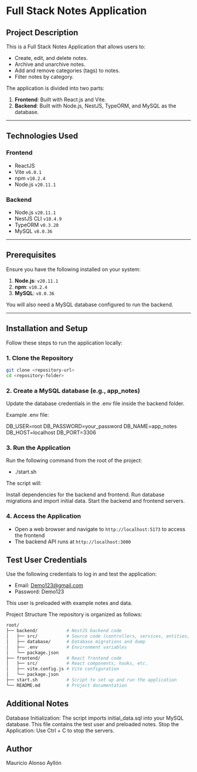 # Full Stack Notes Application

## **Project Description**

This is a Full Stack Notes Application that allows users to:
- Create, edit, and delete notes.
- Archive and unarchive notes.
- Add and remove categories (tags) to notes.
- Filter notes by category.

The application is divided into two parts:
1. **Frontend**: Built with React.js and Vite.
2. **Backend**: Built with Node.js, NestJS, TypeORM, and MySQL as the database.

---

## **Technologies Used**

### **Frontend**
- ReactJS
- Vite `v6.0.1`
- npm `v10.2.4`
- Node.js `v20.11.1`

### **Backend**
- Node.js `v20.11.1`
- NestJS CLI `v10.4.9`
- TypeORM `v0.3.20`
- MySQL `v8.0.36`

---

## **Prerequisites**

Ensure you have the following installed on your system:
1. **Node.js**: `v20.11.1`
2. **npm**: `v10.2.4`
3. **MySQL**: `v8.0.36`

You will also need a MySQL database configured to run the backend.

---

## **Installation and Setup**

Follow these steps to run the application locally:

### 1. Clone the Repository

```bash
git clone <repository-url>
cd <repository-folder>
```

### 2. Create a MySQL database (e.g., app_notes)

Update the database credentials in the .env file inside the backend folder.

Example .env file:

DB_USER=root
DB_PASSWORD=your_password
DB_NAME=app_notes
DB_HOST=localhost
DB_PORT=3306

### 3. Run the Application

Run the following command from the root of the project:
- ./start.sh

The script will:

Install dependencies for the backend and frontend.
Run database migrations and import initial data.
Start the backend and frontend servers.

### 4. Access the Application

- Open a web browser and navigate to `http://localhost:5173` to access the frontend
- The backend API runs at `http://localhost:3000`

## Test User Credentials

Use the following credentials to log in and test the application:

- Email: Demo123@gmail.com
- Password: Demo123

This user is preloaded with example notes and data.

Project Structure
The repository is organized as follows:

``` bash
root/
├── backend/           # NestJS backend code
│   ├── src/           # Source code (controllers, services, entities, etc)
│   ├── database/      # Database migrations and dump
│   ├── .env           # Environment variables
│   └── package.json
├── frontend/          # React frontend code
│   ├── src/           # React components, hooks, etc.
│   ├── vite.config.js # Vite configuration
│   └── package.json
├── start.sh           # Script to set up and run the application
└── README.md          # Project documentation
```

## Additional Notes

Database Initialization: The script imports initial_data.sql into your MySQL database. This file contains the test user and preloaded notes.
Stop the Application: Use Ctrl + C to stop the servers.

## Author
Mauricio Alonso Ayllón
